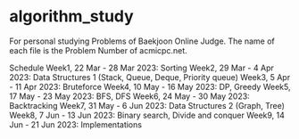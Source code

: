 # algorithm_study
For personal studying Problems of Baekjoon Online Judge. 
The name of each file is the Problem Number of acmicpc.net.

Schedule
Week1, 22 Mar - 28 Mar 2023: Sorting
Week2, 29 Mar - 4 Apr 2023: Data Structures 1 (Stack, Queue, Deque, Priority queue)
Week3, 5 Apr - 11 Apr 2023: Bruteforce
Week4, 10 May - 16 May 2023: DP, Greedy
Week5, 17 May - 23 May 2023: BFS, DFS
Week6, 24 May - 30 May 2023: Backtracking
Week7, 31 May - 6 Jun 2023: Data Structures 2 (Graph, Tree)
Week8, 7 Jun - 13 Jun 2023: Binary search, Divide and conquer
Week9, 14 Jun - 21 Jun 2023: Implementations

